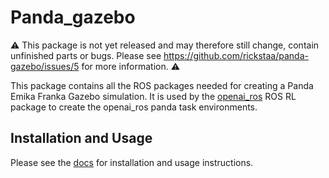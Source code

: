 # Panda_gazebo

⚠️ This package is not yet released and may therefore still change, contain unfinished parts or bugs. Please see https://github.com/rickstaa/panda-gazebo/issues/5 for more information. ⚠️

This package contains all the ROS packages needed for creating a Panda Emika Franka
Gazebo simulation. It is used by the [openai_ros](https://bitbucket.org/rickstaa/openai_ros/src/noetic/)
ROS RL package to create the openai_ros panda task environments.

## Installation and Usage

Please see the [docs](https://rickstaa.github.io/panda-gazebo/) for installation and usage instructions.

